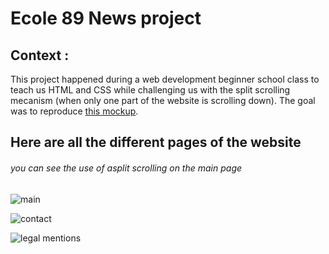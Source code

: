 # Ecole 89 News project

## Context :
This project happened during a web development beginner school class to teach us HTML and CSS while challenging us with the split scrolling mecanism (when only one part of the website is scrolling down).
The goal was to reproduce [this mockup](image_2024-06-26_184428196.png).

## Here are all the different pages of the website

###### you can see the use of asplit scrolling on the main page
![main](https://github.com/BlueBerryBB9/89_News_PHP/assets/118543302/9b0b395d-4c36-43b8-8c13-473593b2e0bc)

![contact](https://github.com/BlueBerryBB9/89_News_PHP/assets/118543302/9791fcd9-a2dd-4845-94c8-5a683239be36)

![legal mentions](https://github.com/BlueBerryBB9/89_News_PHP/assets/118543302/8097d360-4f06-4389-b99d-66d62aacf824)
